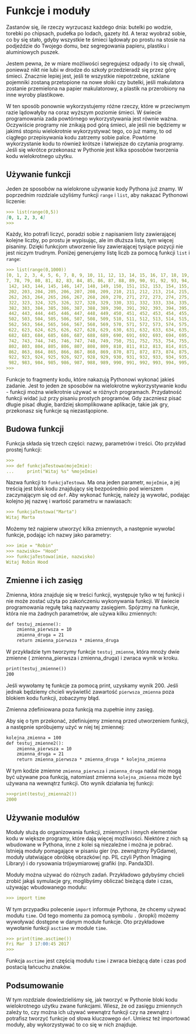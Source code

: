 # Funkcje i moduły

Zastanów się, ile rzeczy wyrzucasz każdego dnia: butelki po wodzie, torebki po chipsach, pudełka po lodach, gazety itd. A teraz wyobraź sobie, co by się stało, gdyby wszystkie te śmieci lądowały
po prostu na stosie na podjeździe do Twojego domu, bez segregowania papieru, plastiku i aluminiowych puszek.

Jestem pewna, że w miare możliwości segregujesz odpady i to się chwali, ponieważ nikt nie lubi w drodze do szkoły przedzieradź się przez górę śmieci. Znacznie lepiej jest, jeśli te wszystkie
niepotrzebne, szklane pojemniki zostaną przetopione na nowe słoiki czy butelki, jeśli makulatora zostanie przemielona na papier makulatorowy, a plastik na przerobiony na inne wyroby plastikowe.

W ten sposób ponownie wykorzystujemy różne rzeczy, które w przeciwnym razie lądowałyby na coraz wyższym poziomie śmieci. W świecie programowania zada powtórnego wykorzystywania jest równie ważna.
Oczywiście programy nie znikają pod górą śmieci, ale jeśli nie będziemy w jakimś stopniu wielokrotnie wykorzystywać tego, co już mamy, to od ciągłego
przepisywania kodu zatrzemy sobie palce. Powtórne wykorzystanie kodu to również krótsze i łatwiejsze do czytania programy. Jeśli się wkrótce przekonasz w Pythonie jest kilka sposobów tworzenia kodu
wielokrotnego użytku.

## Używanie funkcji

Jeden ze sposobów na wielokrone używanie kody Pythona już znamy. W poprzednim rozdziale użyliśmy funkcji `range` i `list`, aby nakazać Pythonowi liczenie:

```markdown
>>> list(range(0,5))
[0, 1, 2, 3, 4]
>>>
```

Każdy, kto potrafi liczyć, poradzi sobie z napisaniem listy zawierającej kolejne liczby, po prostu je wypisując, ale im dłuższa lista, tym więcej pisaniny. Dzięki funkcjom utworzenie
lisy zawierającej tysiące pozycji nie jest niczym trudnym.
Poniżej generujemy listę liczb za pomocą funkcji `list` i `range`:

```markdown
>>> list(range(0,1000))
[0, 1, 2, 3, 4, 5, 6, 7, 8, 9, 10, 11, 12, 13, 14, 15, 16, 17, 18, 19, 20, 21, 22, 23, 24, 25, 26, 27, 28, 29, 30, 31, 3
7, 78, 79, 80, 81, 82, 83, 84, 85, 86, 87, 88, 89, 90, 91, 92, 93, 94, 95, 96, 97, 98, 99, 100, 101, 102, 103, 104, 105,
 142, 143, 144, 145, 146, 147, 148, 149, 150, 151, 152, 153, 154, 155, 156, 157, 158, 159, 160, 161, 162, 163, 164, 165,
 202, 203, 204, 205, 206, 207, 208, 209, 210, 211, 212, 213, 214, 215, 216, 217, 218, 219, 220, 221, 222, 223, 224, 225,
 262, 263, 264, 265, 266, 267, 268, 269, 270, 271, 272, 273, 274, 275, 276, 277, 278, 279, 280, 281, 282, 283, 284, 285,
 322, 323, 324, 325, 326, 327, 328, 329, 330, 331, 332, 333, 334, 335, 336, 337, 338, 339, 340, 341, 342, 343, 344, 345,
 382, 383, 384, 385, 386, 387, 388, 389, 390, 391, 392, 393, 394, 395, 396, 397, 398, 399, 400, 401, 402, 403, 404, 405,
 442, 443, 444, 445, 446, 447, 448, 449, 450, 451, 452, 453, 454, 455, 456, 457, 458, 459, 460, 461, 462, 463, 464, 465,
 502, 503, 504, 505, 506, 507, 508, 509, 510, 511, 512, 513, 514, 515, 516, 517, 518, 519, 520, 521, 522, 523, 524, 525,
 562, 563, 564, 565, 566, 567, 568, 569, 570, 571, 572, 573, 574, 575, 576, 577, 578, 579, 580, 581, 582, 583, 584, 585,
 622, 623, 624, 625, 626, 627, 628, 629, 630, 631, 632, 633, 634, 635, 636, 637, 638, 639, 640, 641, 642, 643, 644, 645,
 682, 683, 684, 685, 686, 687, 688, 689, 690, 691, 692, 693, 694, 695, 696, 697, 698, 699, 700, 701, 702, 703, 704, 705,
 742, 743, 744, 745, 746, 747, 748, 749, 750, 751, 752, 753, 754, 755, 756, 757, 758, 759, 760, 761, 762, 763, 764, 765,
 802, 803, 804, 805, 806, 807, 808, 809, 810, 811, 812, 813, 814, 815, 816, 817, 818, 819, 820, 821, 822, 823, 824, 825,
 862, 863, 864, 865, 866, 867, 868, 869, 870, 871, 872, 873, 874, 875, 876, 877, 878, 879, 880, 881, 882, 883, 884, 885,
 922, 923, 924, 925, 926, 927, 928, 929, 930, 931, 932, 933, 934, 935, 936, 937, 938, 939, 940, 941, 942, 943, 944, 945,
 982, 983, 984, 985, 986, 987, 988, 989, 990, 991, 992, 993, 994, 995, 996, 997, 998, 999]
>>>
```

Funkcje to fragmenty kodu, które nakazują Pythonowi wykonać jakieś zadanie. Jest to jeden ze sposobów na wielokrotne wykorzystywanie kodu - funkcji można wielkrotnie używać w różnych programach.
Przydatność funkcji widać już przy pisaniu prostych programów. Gdy zaczniesz pisać długie pisać długie, bardziej skomplikowane aplikacje, takie jak gry, przekonasz się funkcje są niezastąopione.

## Budowa funkcji

Funkcja składa się trzech części: nazwy, parametrów i treści. Oto przykład prostej funkcji:

```markdown
>>>
>>> def funkcjaTestowa(mojeImie):
...     print("Witaj %s" %mojeImie)
```

Nazwa funkcji to `funkcjaTestowa`. Ma ona jeden parametr, `mojeImie`, a jej treścią jest blok kodu znajdujący się bezpośrednio pod wierszem zaczynającym się od `def`.
Aby wykonać funkcję, należy ją wywołać, podając kolejno jej nazwę i wartość parametru w nawiasach:

```markdown
>>> funkcjaTestowa("Marta")
Witaj Marta
```

Możemy też najpierw utworzyć kilka zmiennych, a następnie wywołać funkcje, podając ich nazwy jako parametry:

```markdown
>>> imie = "Robin"
>>> nazwisko= "Hood"
>>> funkcjaTestowa(imie, nazwisko)
Witaj Robin Hood
```

## Zmienne i ich zasięg

Zmienna, która znajduje się w treści funkcji, występuje tylko w tej funkcji i nie może zostać użyta po zakończeniu wykonywania funkcji.
W świecie programowania regułę taką nazywamy zasięgiem. Spójrzmy na funkcje, która nie ma żadnych parametrów, ale używa kilku zmiennych:

```markdown
def testuj_zmienne():
    zmienna_pierwsza = 10
    zmienna_druga = 21
    return zmienna_pierwsza * zmienna_druga
```

W przykładzie tym tworzymy funkcje `testuj_zmienne`, która mnoży dwie zmienne ( zmienna_pierwsza i zmienna_druga) i zwraca wynik w kroku.

```markdown
print(testuj_zmienne())
200
```

Jeśli wywołamy tę funkcje za pomocą print, uzyskamy wynik 200. Jeśli jednak będziemy chcieli wyświetlić zawartość `pierwsza_zmienna` poza blokiem kodu funkcji, zobaczymy błąd.

Zmienna zdefiniowana poza funkcją ma zupełnie inny zasięg.

Aby się o tym przekonać, zdefiniujemy zmienną przed utworzeniem funkcji, a następnie spróbujemy użyć w niej tej zmiennej:

```markdown
kolejna_zmienna = 100
def testuj_zmienne2():
    zmienna_pierwsza = 10
    zmienna_druga = 21
    return zmienna_pierwsza * zmienna_druga * kolejna_zmienna
```
W tym kodzie zmienne `zmienna_pierwsza` i `zmienna_druga` nadal nie mogą być używane poa funkcją, natomiast zmienna `kolejna_zmienna` może być używana
na wewnątrz funkcji. Oto wynik działania tej funkcji:

```markdown
>>>print(testuj_zmienna2())
2000
```


## Używanie modułów

Moduły służą do organizowania funkcji, zmiennych i innych elementów kodu w większe programy, które dają więcej możliwości. Niektóre z nich są wbudowane w Pythona, inne z kolei są
niezależne i można je pobrać. Istnieją moduły pomagające w pisaniu gier (np. zewnątrzny PyGdame), moduły ułatwiające obróbkę obrazków( np. PIL czyli Python Imaging Library) i do rysowania trójwymiarowej grafiki (np. Panda3D).

Moduły można używać do różnych zadań. Przykładowo gdybyśmy chcieli zrobić jakąś symulacje gry, moglibyśmy obliczać bieżącą date i czas, używając wbudowanego modułu:

```markdown
>>> import time
```
W tym przypadku polecenie `import` informuje Pythona, że chcemy używać modułu `time`. Od tego momentu za pomocą symbolu `.` (kropki) możemy wywoływać dostępne w danym module funkcje.
Oto przykładowe wywołanie funkcji `asctime` w module `time`.

```markdown
>>> print(time.asctime())
Fri Mar  3 17:00:45 2017
>>>
```

Funkcja `asctime` jest częścią modułu `time` i zwraca bieżącą date i czas pod postacią łańcuchu znaków.


## Podsumowanie

W tym rozdziale dowiedzieliśmy się, jak tworzyć w Pythonie bloki kodu wielokrotnego użytku zwane funkcjami. Wiesz, że od zasięgu zmiennych zależy to, czy można ich używać wewnątrz funkcji czy na zewnątrz i potrafisz tworzyć funkcje od słowa kluczowego `def`. Umiesz też importować moduły, aby wykorzystywać to co się w nich znajduje.





